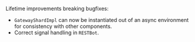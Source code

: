 Lifetime improvements breaking bugfixes:
- `GatewayShardImpl` can now be instantiated out of an async environment for consistency with other components.
- Correct signal handling in `RESTBot`.
